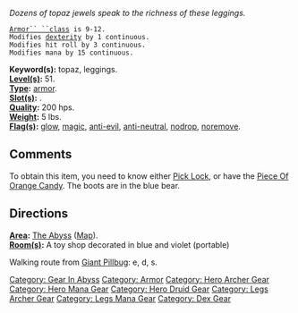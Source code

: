 *Dozens of topaz jewels speak to the richness of these leggings.*

[`Armor`` ``class`](Armor_Values "wikilink")` is 9-12.`  
`Modifies `[`dexterity`](Dexterity "wikilink")` by 1 continuous.`  
`Modifies hit roll by 3 continuous.`  
`Modifies mana by 15 continuous.`

**Keyword(s):** topaz, leggings.  
**[Level(s)](Object_Level "wikilink"):** 51.  
**[Type](:Category:_Object_Types "wikilink"):**
[armor](:Category:_Armor "wikilink").  
**[Slot(s)](Object_Slots "wikilink"):** <worn on legs>.  
**[Quality](Object_Quality "wikilink"):** 200 hps.  
**[Weight](Object_Weight "wikilink"):** 5 lbs.  
**[Flag(s)](:Category:_Object_Flags "wikilink"):**
[glow](Glow_Flag "wikilink"), [magic](Magic_Flag "wikilink"),
[anti-evil](Anti-Evil_Flag "wikilink"),
[anti-neutral](Anti-Neutral_Flag "wikilink"),
[nodrop](NoDrop_Flag "wikilink"),
[noremove](NoRemove_Flag "wikilink").  

## Comments

To obtain this item, you need to know either [Pick
Lock](Pick_Lock "wikilink"), or have the [Piece Of Orange
Candy](Piece_Of_Orange_Candy "wikilink"). The boots are in the blue
bear.

## Directions

**[Area](:Category:_Areas "wikilink"):** [The
Abyss](:Category:_Abyss "wikilink") ([Map](Abyss_Map "wikilink")).  
**[Room(s)](:Category:_Rooms "wikilink"):** A toy shop decorated in blue
and violet (portable)

Walking route from [Giant Pillbug](Giant_Pillbug "wikilink"): e, d, s.

[Category: Gear In Abyss](Category:_Gear_In_Abyss "wikilink") [Category:
Armor](Category:_Armor "wikilink") [Category: Hero Archer
Gear](Category:_Hero_Archer_Gear "wikilink") [Category: Hero Mana
Gear](Category:_Hero_Mana_Gear "wikilink") [Category: Hero Druid
Gear](Category:_Hero_Druid_Gear "wikilink") [Category: Legs Archer
Gear](Category:_Legs_Archer_Gear "wikilink") [Category: Legs Mana
Gear](Category:_Legs_Mana_Gear "wikilink") [Category: Dex
Gear](Category:_Dex_Gear "wikilink")
